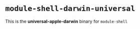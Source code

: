 # `module-shell-darwin-universal`

This is the **universal-apple-darwin** binary for `module-shell`
